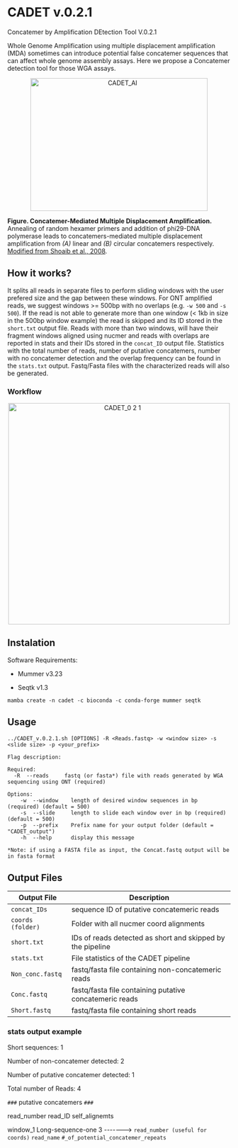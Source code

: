 # CADET v.0.2.1
Concatemer by Amplification DEtection Tool V.0.2.1


Whole Genome Amplification using multiple displacement amplification (MDA) sometimes can introduce potential false concatemer sequences that can affect whole genome assembly assays. Here we propose a Concatemer detection tool for those WGA assays.

<p align="center">
  
<img width="400" height="300" alt="CADET_AI" src="https://user-images.githubusercontent.com/28576450/206807841-2de5a0b3-4e00-460a-aaf1-34576894bf85.png">


</p>

**Figure. Concatemer-Mediated Multiple Displacement Amplification.** Annealing of random hexamer primers and addition of phi29-DNA polymerase leads to concatemers-mediated multiple displacement amplification from *(A)* linear and *(B)* circular concatemers respectively.  [Modified from Shoaib et al., 2008](https://bmcgenomics.biomedcentral.com/articles/10.1186/1471-2164-9-415).

## How it works?
It splits all reads in separate files to perform sliding windows with the user prefered size and the gap between these windows. For ONT amplified reads, we suggest windows >= 500bp with no overlaps (e.g. `-w 500` and `-s 500`). If the read is not able to generate more than one window (< 1kb in size in the 500bp window example) the read is skipped and its ID stored in the `short.txt` output file. Reads with more than two windows, will have their fragment windows aligned using nucmer and reads with overlaps are reported in stats and their IDs stored in the `concat_ID` output file. Statistics with the total number of reads, number of putative concatemers, number with no concatemer detection and the overlap frequency can be found in the `stats.txt` output.
Fastq/Fasta files with the characterized reads will also be generated.

  
### Workflow

  <p align="center">

<img width="500" height="500" alt="CADET_0 2 1" src="https://user-images.githubusercontent.com/28576450/206768044-3ed65ee6-b119-470c-bed7-a361d497efb4.png">

    
  </p>

## Instalation

Software Requirements:

- Mummer v3.23

- Seqtk v1.3

```
mamba create -n cadet -c bioconda -c conda-forge mummer seqtk 
```

## Usage
```
../CADET_v.0.2.1.sh [OPTIONS] -R <Reads.fastq> -w <window size> -s <slide size> -p <your_prefix>

Flag description:

Required:
  -R  --reads     fastq (or fasta*) file with reads generated by WGA sequencing using ONT (required)

Options: 
    -w  --window    length of desired window sequences in bp (required) (default = 500)
    -s  --slide     length to slide each window over in bp (required) (default = 500)
    -p  --prefix    Prefix name for your output folder (default = "CADET_output")  
    -h  --help      display this message

*Note: if using a FASTA file as input, the Concat.fastq output will be in fasta format
```

## Output Files
| Output File | Description |
| --- | --- |
|`concat_IDs`|sequence ID of putative concatemeric reads|
|`coords (folder)`| Folder with all nucmer coord alignments|
|`short.txt`| IDs of reads detected as short and skipped by the pipeline|
|`stats.txt`| File statistics of the CADET pipeline|
|`Non_conc.fastq`|fastq/fasta file containing non-concatemeric reads|
|`Conc.fastq`|fastq/fasta file containing putative concatemeric reads|
|`Short.fastq`|fastq/fasta file containing short reads|

### stats output example

Short sequences:                          1   

Number of non-concatemer detected:        2   

Number of putative concatemer detected:   1   

Total number of Reads:                    4   

`###` putative concatemers `###`

read_number     read_ID self_alignemts

window_1  Long-sequence-one  3                -------> `read_number (useful for coords)` `read_name` `#_of_potential_concatemer_repeats`



